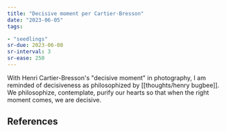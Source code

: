 ```yaml
---
title: "Decisive moment per Cartier-Bresson"
date: "2023-06-05"
tags:

- "seedlings"
sr-due: 2023-06-08
sr-interval: 3
sr-ease: 250
---
```


With Henri Cartier-Bresson's "decisive moment" in photography, I am reminded of decisiveness as philosophized by [[thoughts/henry bugbee]]. We philosophize, contemplate, purify our hearts so that when the right moment comes, we are decisive.

## References